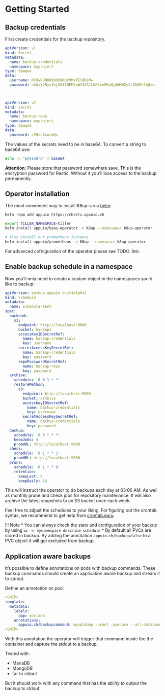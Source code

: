 # Getting Started

## Backup credentials

First create credentials for the backup repository.

```yaml
apiVersion: v1
kind: Secret
metadata:
  name: backup-credentials
  namespace: myproject
type: Opaque
data:
  username: OFUwVUROWVBOVURUVVMxTElBRjM=
  password: aXAzY2Rya1hjSG1INFM3aWY3ZXJLUE5veERuMjdWMHZyZzZDSEhlbQ==

---

apiVersion: v1
kind: Secret
metadata:
  name: backup-repo
  namespace: myproject
type: Opaque
data:
  password: cEBzc3cwcmQ=
```

The values of the secrets need to be in base64. To convert a string to base64 use:
```bash
echo -n "p@ssw0rd" | base64
```

**Attention:** Please store that password somewhere save. This is the encryption password for Restic. Without it you'll lose access to the backup permanently.

## Operator installation

The most convenient way to install K8up is via [helm](https://helm.sh/):

```bash
helm repo add appuio https://charts.appuio.ch

export TILLER_NAMESPACE=tiller
helm install appuio/baas-operator -n K8up --namespace k8up-operator

# Also install our prometheus instance
helm install appuio/prometheus -n K8up --namespace k8up-operator
```

For advanced cofniguration of the operator please see TODO: link.

## Enable backup schedule in a namespace

Now you'll only need to create a custom object in the namespaces you'd like to backup:

```yaml
apiVersion: backup.appuio.ch/v1alpha1
kind: Schedule
metadata:
  name: schedule-test
spec:
  backend:
    s3:
      endpoint: http://localhost:9000
      bucket: backups
      accessKeyIDSecretRef:
        name: backup-credentials
        key: username
      secretAccessKeySecretRef:
        name: backup-credentials
        key: password
      repoPasswordSecretRef:
        name: backup-repo
        key: password
  archive:
    schedule: '0 0 1 * *'
    restoreMethod:
      s3:
        endpoint: http://localhost:9000
        bucket: archive
        accessKeyIDSecretRef:
          name: backup-credentials
          key: username
        secretAccessKeySecretRef:
          name: backup-credentials
          key: password
  backup:
    schedule: '0 3 * * *'
    keepJobs: 4
    promURL: http://localhost:9000
  check:
    schedule: '0 1 * * 1'
    promURL: http://localhost:9000
  prune:
    schedule: '0 1 * * 0'
    retention:
      keepLast: 5
      keepDaily: 14
```
This will instruct the operator to do backups each day at 03:00 AM. As well as monthly prune and check jobs for repository maintenance. It will also archive the latest snapshots to an S3 bucket once each week.

Feel free to adjust the schedules to your liking. For figuring out the crontab syntax, we recommend to get help from [crontab.guru](https://crontab.guru).

!!! Note
    * You can always check the state and configuration of your backup by using `oc -n mynamespace describe schedule`
    * By default all PVCs are stored in backup. By adding the annotation `appuio.ch/backup=false` to a PVC object it will get excluded from backup.

## Application aware backups

It’s possible to define annotations on pods with backup commands. These backup commands should create an application aware backup and stream it to stdout.


Define an annotation on pod:

```yaml
<SNIP>
template:
  metadata:
    labels:
      app: mariadb
    annotations:
      appuio.ch/backupcommand: mysqldump -uroot -psecure --all-databases
<SNIP>
```

With this annotation the operator will trigger that command inside the the container and capture the stdout to a backup.

Tested with:

* MariaDB
* MongoDB
* tar to stdout

But it should work with any command that has the ability to output the backup to stdout.
